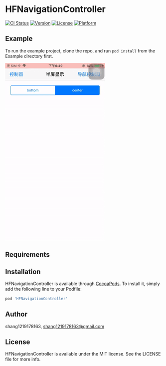 # HFNavigationController

[![CI Status](https://img.shields.io/travis/shang1219178163/HFNavigationController.svg?style=flat)](https://travis-ci.org/shang1219178163/HFNavigationController)
[![Version](https://img.shields.io/cocoapods/v/HFNavigationController.svg?style=flat)](https://cocoapods.org/pods/HFNavigationController)
[![License](https://img.shields.io/cocoapods/l/HFNavigationController.svg?style=flat)](https://cocoapods.org/pods/HFNavigationController)
[![Platform](https://img.shields.io/cocoapods/p/HFNavigationController.svg?style=flat)](https://cocoapods.org/pods/HFNavigationController)

## Example

To run the example project, clone the repo, and run `pod install` from the Example directory first.

![](https://github.com/shang1219178163/HFNavigationController/blob/master/HFNavigationController.gif?raw=true)

## Requirements

## Installation

HFNavigationController is available through [CocoaPods](https://cocoapods.org). To install
it, simply add the following line to your Podfile:

```ruby
pod 'HFNavigationController'
```

## Author

shang1219178163, shang1219178163@gmail.com

## License

HFNavigationController is available under the MIT license. See the LICENSE file for more info.
